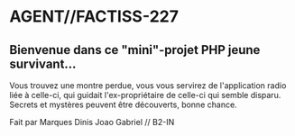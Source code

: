 # AGENT//FACTISS-227
## Bienvenue dans ce "mini"-projet PHP jeune survivant...
Vous trouvez une montre perdue, vous vous servirez de l'application radio liée à celle-ci, qui guidait l'ex-propriétaire de celle-ci qui semble disparu.<br>
Secrets et mystères peuvent être découverts, bonne chance.

Fait par Marques Dinis Joao Gabriel // B2-IN
